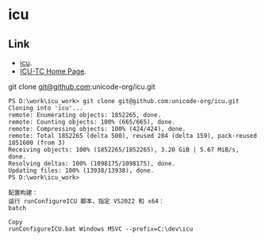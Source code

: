 # icu

## Link

- [icu](https://github.com/unicode-org/icu).
- [ICU-TC Home Page](https://icu.unicode.org/).


git clone git@github.com:unicode-org/icu.git
```
PS D:\work\icu_work> git clone git@github.com:unicode-org/icu.git
Cloning into 'icu'...
remote: Enumerating objects: 1852265, done.
remote: Counting objects: 100% (665/665), done.
remote: Compressing objects: 100% (424/424), done.
remote: Total 1852265 (delta 500), reused 284 (delta 159), pack-reused 1851600 (from 3)
Receiving objects: 100% (1852265/1852265), 3.20 GiB | 5.67 MiB/s, done.
Resolving deltas: 100% (1098175/1098175), done.
Updating files: 100% (13938/13938), done.
PS D:\work\icu_work>
```


```
配置构建：
运行 runConfigureICU 脚本，指定 VS2022 和 x64：
batch

Copy
runConfigureICU.bat Windows MSVC --prefix=C:\dev\icu
```

